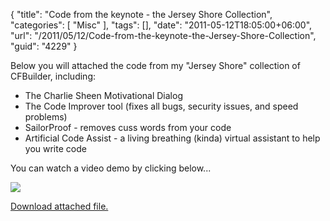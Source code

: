 {
	"title": "Code from the keynote - the Jersey Shore Collection",
	"categories": [
		"Misc"
	],
	"tags": [],
	"date": "2011-05-12T18:05:00+06:00",
	"url": "/2011/05/12/Code-from-the-keynote-the-Jersey-Shore-Collection",
	"guid": "4229"
}

Below you will attached the code from my "Jersey Shore" collection of CFBuilder, including:

<ul>
<li>The Charlie Sheen Motivational Dialog
<li>The Code Improver tool (fixes all bugs, security issues, and speed problems)
<li>SailorProof - removes cuss words from your code
<li>Artificial Code Assist - a living breathing (kinda) virtual assistant to help you write code
</ul>

You can watch a video demo by clicking below...


<a href="http://screencast.com/t/J7lN7DXUgvr"><img src="http://static.raymondcamden.com/images/ScreenClip89.png" /></a><p><a href='enclosures/C%3A%5Chosts%5C2009%2Ecoldfusionjedi%2Ecom%5Cenclosures%2Fjs%2Ezip'>Download attached file.</a></p>